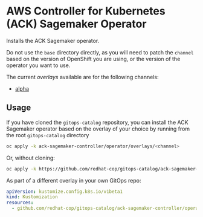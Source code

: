 # AWS Controller for Kubernetes (ACK) Sagemaker Operator

Installs the ACK Sagemaker operator.

Do not use the `base` directory directly, as you will need to patch the `channel` based on the version of OpenShift you are using, or the version of the operator you want to use.

The current *overlays* available are for the following channels:

* [alpha](overlays/alpha)

## Usage

If you have cloned the `gitops-catalog` repository, you can install the ACK Sagemaker operator based on the overlay of your choice by running from the root `gitops-catalog` directory

```sh
oc apply -k ack-sagemaker-controller/operator/overlays/<channel>
```

Or, without cloning:

```sh
oc apply -k https://github.com/redhat-cop/gitops-catalog/ack-sagemaker-controller/operator/overlays/<channel>
```

As part of a different overlay in your own GitOps repo:

```yaml
apiVersion: kustomize.config.k8s.io/v1beta1
kind: Kustomization
resources:
  - github.com/redhat-cop/gitops-catalog/ack-sagemaker-controller/operator/overlays/<channel>?ref=main
```
